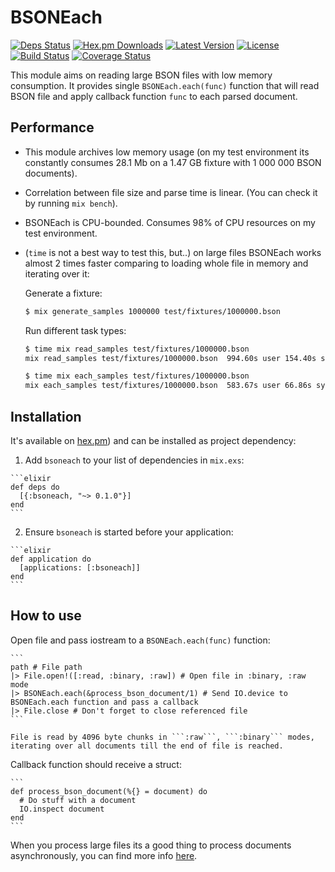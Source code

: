 # BSONEach

[![Deps Status](https://beta.hexfaktor.org/badge/all/github/Nebo15/bsoneach.svg)](https://beta.hexfaktor.org/github/Nebo15/bsoneach) [![Hex.pm Downloads](https://img.shields.io/hexpm/dw/bsoneach.svg?maxAge=3600)](https://hex.pm/packages/bsoneach) [![Latest Version](https://img.shields.io/hexpm/v/bsoneach.svg?maxAge=3600)](https://hex.pm/packages/bsoneach) [![License](https://img.shields.io/hexpm/l/bsoneach.svg?maxAge=3600)](https://hex.pm/packages/bsoneach) [![Build Status](https://travis-ci.org/Nebo15/bsoneach.svg?branch=master)](https://travis-ci.org/Nebo15/bsoneach) [![Coverage Status](https://coveralls.io/repos/github/Nebo15/bsoneach/badge.svg?branch=master)](https://coveralls.io/github/Nebo15/bsoneach?branch=master)

This module aims on reading large BSON files with low memory consumption. It provides single ```BSONEach.each(func)``` function that will read BSON file and apply callback function ```func``` to each parsed document.

## Performance

  * This module archives low memory usage (on my test environment its constantly consumes 28.1 Mb on a 1.47 GB fixture with 1 000 000 BSON documents).
  * Correlation between file size and parse time is linear. (You can check it by running ```mix bench```).
  * BSONEach is CPU-bounded. Consumes 98% of CPU resources on my test environment.
  * (```time``` is not a best way to test this, but..) on large files BSONEach works almost 2 times faster comparing to loading whole file in memory and iterating over it:

    Generate a fixture:

      ```bash
      $ mix generate_samples 1000000 test/fixtures/1000000.bson
      ```

    Run different task types:

      ```bash
      $ time mix read_samples test/fixtures/1000000.bson
      mix read_samples test/fixtures/1000000.bson  994.60s user 154.40s system 87% cpu 21:51.88 total
      ```

      ```bash
      $ time mix each_samples test/fixtures/1000000.bson
      mix each_samples test/fixtures/1000000.bson  583.67s user 66.86s system 75% cpu 14:27.26 total
      ```

## Installation

It's available on [hex.pm](https://hex.pm/packages/bsoneach)) and can be installed as project dependency:

  1. Add `bsoneach` to your list of dependencies in `mix.exs`:

    ```elixir
    def deps do
      [{:bsoneach, "~> 0.1.0"}]
    end
    ```

  2. Ensure `bsoneach` is started before your application:

    ```elixir
    def application do
      [applications: [:bsoneach]]
    end
    ```

## How to use

  Open file and pass iostream to a ```BSONEach.each(func)``` function:

    ```
    path # File path
    |> File.open!([:read, :binary, :raw]) # Open file in :binary, :raw mode
    |> BSONEach.each(&process_bson_document/1) # Send IO.device to BSONEach.each function and pass a callback
    |> File.close # Don't forget to close referenced file
    ```

    File is read by 4096 byte chunks in ```:raw```, ```:binary``` modes, iterating over all documents till the end of file is reached.

  Callback function should receive a struct:

    ```
    def process_bson_document(%{} = document) do
      # Do stuff with a document
      IO.inspect document
    end
    ```

  When you process large files its a good thing to process documents asynchronously, you can find more info [here](http://elixir-lang.org/docs/stable/elixir/Task.html).
